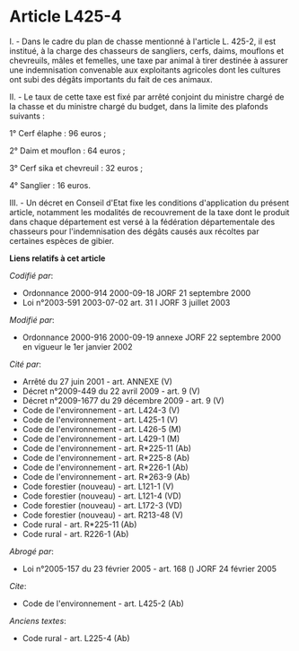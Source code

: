 # Article L425-4

I. - Dans le cadre du plan de chasse mentionné à l'article L. 425-2, il est institué, à la charge des chasseurs de sangliers,
cerfs, daims, mouflons et chevreuils, mâles et femelles, une taxe par animal à tirer destinée à assurer une indemnisation
convenable aux exploitants agricoles dont les cultures ont subi des dégâts importants du fait de ces animaux.

II. - Le taux de cette taxe est fixé par arrêté conjoint du ministre chargé de la chasse et du ministre chargé du budget,
dans la limite des plafonds suivants :

1° Cerf élaphe : 96 euros ;

2° Daim et mouflon : 64 euros ;

3° Cerf sika et chevreuil : 32 euros ;

4° Sanglier : 16 euros.

III. - Un décret en Conseil d'Etat fixe les conditions d'application du présent article, notamment les modalités de
recouvrement de la taxe dont le produit dans chaque département est versé à la fédération départementale des chasseurs pour
l'indemnisation des dégâts causés aux récoltes par certaines espèces de gibier.

**Liens relatifs à cet article**

_Codifié par_:

  - Ordonnance 2000-914 2000-09-18 JORF 21 septembre 2000
  - Loi n°2003-591 2003-07-02 art. 31 I JORF 3 juillet 2003

_Modifié par_:

  - Ordonnance 2000-916 2000-09-19 annexe JORF 22 septembre 2000 en vigueur le 1er janvier 2002

_Cité par_:

  - Arrêté du 27 juin 2001 - art. ANNEXE (V)
  - Décret n°2009-449 du 22 avril 2009 - art. 9 (V)
  - Décret n°2009-1677 du 29 décembre 2009 - art. 9 (V)
  - Code de l'environnement - art. L424-3 (V)
  - Code de l'environnement - art. L425-1 (V)
  - Code de l'environnement - art. L426-5 (M)
  - Code de l'environnement - art. L429-1 (M)
  - Code de l'environnement - art. R*225-11 (Ab)
  - Code de l'environnement - art. R*225-8 (Ab)
  - Code de l'environnement - art. R*226-1 (Ab)
  - Code de l'environnement - art. R*263-9 (Ab)
  - Code forestier (nouveau) - art. L121-1 (V)
  - Code forestier (nouveau) - art. L121-4 (VD)
  - Code forestier (nouveau) - art. L172-3 (VD)
  - Code forestier (nouveau) - art. R213-48 (V)
  - Code rural - art. R*225-11 (Ab)
  - Code rural - art. R226-1 (Ab)

_Abrogé par_:

  - Loi n°2005-157 du 23 février 2005 - art. 168 () JORF 24 février 2005

_Cite_:

  - Code de l'environnement - art. L425-2 (Ab)

_Anciens textes_:

  - Code rural - art. L225-4 (Ab)
